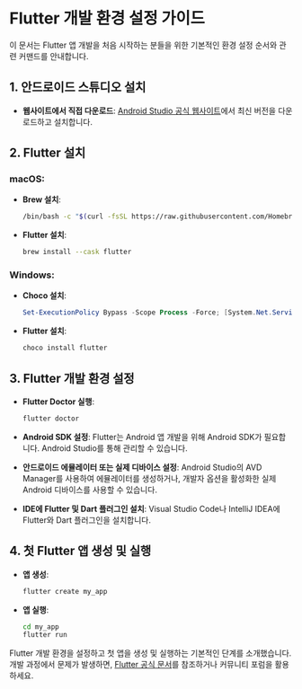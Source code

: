
# Flutter 개발 환경 설정 가이드

이 문서는 Flutter 앱 개발을 처음 시작하는 분들을 위한 기본적인 환경 설정 순서와 관련 커맨드를 안내합니다.

## 1. 안드로이드 스튜디오 설치

- **웹사이트에서 직접 다운로드**: [Android Studio 공식 웹사이트](https://developer.android.com/studio)에서 최신 버전을 다운로드하고 설치합니다.

## 2. Flutter 설치

### macOS:

- **Brew 설치**:
  ```bash
  /bin/bash -c "$(curl -fsSL https://raw.githubusercontent.com/Homebrew/install/HEAD/install.sh)"
  ```

- **Flutter 설치**:
  ```bash
  brew install --cask flutter
  ```

### Windows:

- **Choco 설치**:
  ```powershell
  Set-ExecutionPolicy Bypass -Scope Process -Force; [System.Net.ServicePointManager]::SecurityProtocol = [System.Net.ServicePointManager]::SecurityProtocol -bor 3072; iex ((New-Object System.Net.WebClient).DownloadString('https://chocolatey.org/install.ps1'))
  ```

- **Flutter 설치**:
  ```powershell
  choco install flutter
  ```

## 3. Flutter 개발 환경 설정

- **Flutter Doctor 실행**:
  ```bash
  flutter doctor
  ```

- **Android SDK 설정**:
  Flutter는 Android 앱 개발을 위해 Android SDK가 필요합니다. Android Studio를 통해 관리할 수 있습니다.

- **안드로이드 에뮬레이터 또는 실제 디바이스 설정**:
  Android Studio의 AVD Manager를 사용하여 에뮬레이터를 생성하거나, 개발자 옵션을 활성화한 실제 Android 디바이스를 사용할 수 있습니다.

- **IDE에 Flutter 및 Dart 플러그인 설치**:
  Visual Studio Code나 IntelliJ IDEA에 Flutter와 Dart 플러그인을 설치합니다.

## 4. 첫 Flutter 앱 생성 및 실행

- **앱 생성**:
  ```bash
  flutter create my_app
  ```

- **앱 실행**:
  ```bash
  cd my_app
  flutter run
  ```

Flutter 개발 환경을 설정하고 첫 앱을 생성 및 실행하는 기본적인 단계를 소개했습니다. 개발 과정에서 문제가 발생하면, [Flutter 공식 문서](https://flutter.dev/docs)를 참조하거나 커뮤니티 포럼을 활용하세요.

